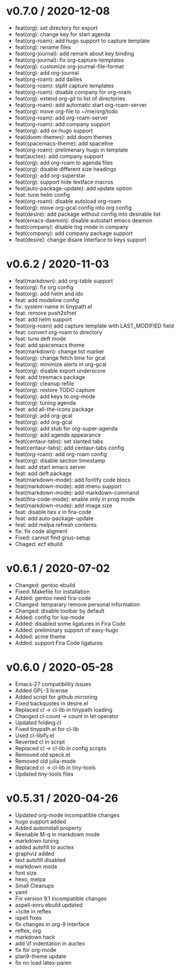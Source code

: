 
v0.7.0 / 2020-12-08
=============

  * feat(org): set directory for export
  * feat(org): change key for start agenda
  * feat(org-roam): add hugo support to capture template
  * feat(org): rename files
  * feat(org-journal): add remark about key binding
  * feat(org-journal): fix org-capture-templates
  * feat(org): customize org-journal-file-format
  * feat(org): add org-journal
  * feat(org-roam): add dailies
  * feat(org-roam): stplit capture templates
  * feat(org-roam): disable company for org-roam
  * feat(org): extend org-git to list of directories
  * feat(org-roam): add automatic start org-roam-server
  * feat(org): move org-file to ~/me/org/todo
  * feat(org-roam): add org-roam-server
  * feat(org-roam): add company support
  * feat(org): add ox-hugo support
  * feat(doom-themes): add doom themes
  * feat(spacemacs-theme): add spaceline
  * feat(org-roam): prelimenary hugo in template
  * feat(auctex): add company support
  * feat(org): add org-roam to agenda files
  * feat(org): disable different size headings
  * feat(org): add org-superstar
  * feat(org): support hide textface macros
  * feat(auto-package-update): add update option
  * feat: tune helm config
  * feat(org-roam): disable autoload org-roam
  * feat(org): move org-gcal config into org config
  * feat(desire): add package without config into desirable list
  * feat(emacs-daemon): disable autostart emacs deamon
  * feat(company): disable tng mode in company
  * feat(company): add company package support
  * feat(desire): change disare interface to keys support

v0.6.2 / 2020-11-03
==================

  * feat(markdown): add org-table support
  * feat(org): fix org config
  * feat(org): add helm and ido
  * feat: add modeline config
  * fix: system-name in tinypath.el
  * feat: remove push2sfnet
  * feat: add helm support
  * feat(org-roam) add capture template with LAST_MODIFIED field
  * feat: convert org-roam to directory
  * feat: tune deft mode
  * feat: add spacemacs theme
  * feat(markdown): change list marker
  * feat(org): change fetch time for gcal
  * feat(org): minimize alerts in org-gcal
  * feat(org): disable export underscore
  * feat: add  treemacs package
  * feat(org): cleanup refile
  * feat(org): restore TODO capture
  * feat(org): add keys to org-mode
  * feat(org): tuning agenda
  * feat: add all-the-icons package
  * feat(org): add org-gcal
  * feat(org): add org-gcal
  * feat(org): add stub for org-super-agenda
  * feat(org): add agenda appearance
  * feat(centaur-tabs): set slanted tabs
  * feat(centaur-tabs): add centaur-tabs config
  * feat(org-roam): add org-roam config
  * feat(org): disable section timestamp
  * feat: add start emacs server
  * feat: add deft package
  * feat(markdown-mode): add fontify code blocs
  * feat(markdown-mode): add imenu support
  * feat(markdown-mode): add markdown-command
  * feat(fira-code-mode): enable only in prog mode
  * feat(markdown-mode): add image size
  * feat: disable hex x in fira-code
  * feat: add auto-package-update
  * feat: add melpa refresh contents
  * fix: fix code aligment
  * Fixed: cannot find gnus-setup
  * Chaged: ecf ebuild

v0.6.1 / 2020-07-02
==================

  * Changed: gentoo ebuild
  * Fixed: Makefile for installation
  * Added: gentoo need fira-code
  * Changed: temparary remove personal information
  * Changed: disable toolbar by default
  * Added: config for lua-mode
  * Added: disabled some ligatures in Fira Code
  * Added: preliminary support of easy-hugo
  * Added: acme theme
  * Added: support Fira Code ligatures

v0.6.0 / 2020-05-28
==================

  * Emacs-27 compatibility issues
  * Added GPL-3 license
  * Added script for github mirroring
  * Fixed backquotes in desire.el
  * Replaced cl -> cl-lib in tinypath loading
  * Changed cl-count -> count in let operator
  * Updated folding.cl
  * Fixed tinypath.el for cl-lib
  * Used cl-libify.el
  * Reverted cl in script
  * Replaced cl -> cl-lib in config scripts
  * Removed old speck.el
  * Removed old julia-mode
  * Replaced cl -> cl-lib in tiny-tools
  * Updated tiny-tools files

v0.5.31 / 2020-04-26
==================

  * Updated org-mode incompatible changes
  * hugo support added
  * Added autoinstall property
  * Reenable M-q in markdown mode
  * markdown tuning
  * added autofill to auctex
  * graphviz added
  * text autofill disabled
  * markdown mode
  * font size
  * hexo, melpa
  * Small Cleanups
  * yaml
  * Fix version 9.1 incompatible changes
  * aspell-enru ebuild updated
  * ~\cite in reftex
  * ispell fixes
  * fix changes in org-9 interface
  * reftex, org
  * markdown hack
  * add \if indentation in auctex
  * fix for org-mode
  * plan9-theme update
  * fix no load latex-paren

